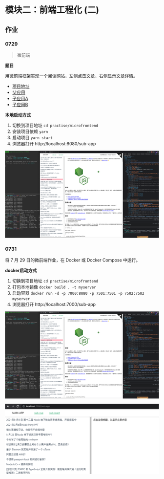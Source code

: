 # 模块二：前端工程化 (二)

## 作业

### 0729

> 微前端

**题目**

用微前端框架实现一个阅读网站，左侧点击文章，右侧显示文章详情。

+ [项目地址](../../practise/qiankun/README.md)
+ [父应用](../../practise/microfrontend/README.md)
+ [子应用A](../../practise/microfrontend/sub-vue/README.md)
+ [子应用B](../../practise/microfrontend/sub-react/README.md)

**本地启动方式**
1. 切换到项目地址 `cd practise/microfrontend`
2. 安装项目依赖 `yarn`
3. 启动项目 `yarn start`
4. 浏览器打开 http://localhost:8080/sub-app

![docker](./microfrontend.png)

### 0731

将 7 月 29 日的微前端作业，在 Docker 或 Docker Compose 中运行。

<!-- **解答**
1. 拉取镜像 `docker pull node:latest`
2. 进入docker宿主机 `docker run -it --rm node bash`
3. 拉取git源代码 `git clone https://github.com/Si3ver/vue-demos.git`
4. 切换到项目目录 `cd vue-demos/practise/microfrontend`
5. 安装依赖 `npm instal`
6. 启动项目，端口为docker的8080端口 `npm start`
7. 给运行中的docker增加端口映射，新开一个terminal `docker` -->

**docker启动方式**
1. 切换到项目地址 `cd practise/microfrontend`
2. 打包本地镜像 `docker build . -t myserver`
3. 启动容器 `docker run -d -p 7000:8080 -p 7501:7501 -p 7502:7502 myserver`
4. 浏览器打开 http://localhost:7000/sub-app

![docker](./docker.png)

![docker app](./opendockerapp.png)
